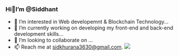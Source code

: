 ### Hi:wave:I’m @Siddhant
- :eyes: I’m interested in Web developemnt & Blockchain Technology...
- :seedling: I’m currently working on developing my front-end and back-end development skills...
- 💞️ I’m looking to collaborate on ...
- :mailbox: Reach me at sidkhurana3630@gmail.com.
![](https://komarev.com/ghpvc/?username=sidkhurana3630&color=red)
